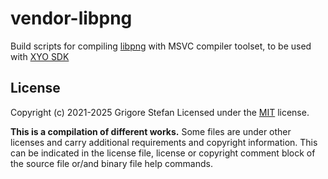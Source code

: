 # vendor-libpng
Build scripts for compiling [libpng](http://www.libpng.org/pub/png/libpng.html) with MSVC compiler toolset, to be used with [XYO SDK](https://github.com/g-stefan/xyo-sdk)

## License

Copyright (c) 2021-2025 Grigore Stefan
Licensed under the [MIT](LICENSE) license.

**This is a compilation of different works.**
Some files are under other licenses and carry additional requirements and copyright information.
This can be indicated in the license file, license or copyright comment block of the source file or/and binary file help commands.

